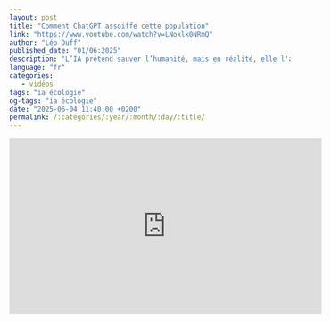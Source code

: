 ```yaml
---
layout: post
title: "Comment ChatGPT assoiffe cette population"
link: "https://www.youtube.com/watch?v=LNoklk0NRmQ"
author: "Léo Duff"
published_date: "01/06:2025"
description: "L’IA prétend sauver l’humanité, mais en réalité, elle l'assèche. Voici comment ChatGPT assoiffe cette population."
language: "fr"
categories: 
   - vidéos
tags: "ia écologie"
og-tags: "ia écologie"
date: "2025-06-04 11:40:00 +0200"
permalink: /:categories/:year/:month/:day/:title/
---
```


<iframe width="560" height="315" src="https://www.youtube.com/embed/LNoklk0NRmQ?si=jP08Fg_n7bzxFMrq" title="YouTube video player" frameborder="0" allow="accelerometer; autoplay; clipboard-write; encrypted-media; gyroscope; picture-in-picture; web-share" referrerpolicy="strict-origin-when-cross-origin" allowfullscreen></iframe>